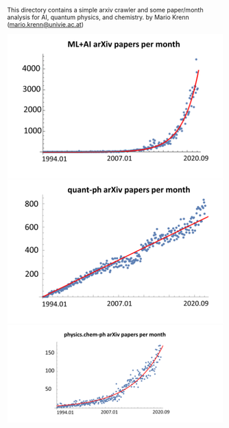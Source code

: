 This directory contains a simple arxiv crawler and some paper/month analysis for AI, quantum physics, and chemistry.
by Mario Krenn (mario.krenn@univie.ac.at)
 
![Image papers in AI](https://raw.githubusercontent.com/MarioKrenn6240/SEMNET/master/crawlers/numOfML.png)
![Image papers in Quantum Physics](https://raw.githubusercontent.com/MarioKrenn6240/SEMNET/master/crawlers/numOfQ.png)
![Image papers in Chemistry](https://raw.githubusercontent.com/MarioKrenn6240/SEMNET/master/crawlers/numOfC.png)
